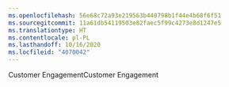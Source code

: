 ```yaml
---
ms.openlocfilehash: 56e68c72a93e219563b440798b1f44e4b68f6f51
ms.sourcegitcommit: 11a61db54119503e82faec5f99c4273e8d1247e5
ms.translationtype: HT
ms.contentlocale: pl-PL
ms.lasthandoff: 10/16/2020
ms.locfileid: "4070042"
---
```

<span data-ttu-id="78b5e-101">Customer Engagement</span><span class="sxs-lookup"><span data-stu-id="78b5e-101">Customer Engagement</span></span>
